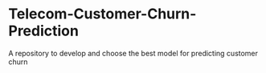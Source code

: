 # Telecom-Customer-Churn-Prediction
A repository to develop and choose the best model for predicting customer churn
